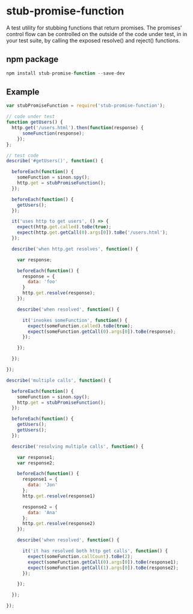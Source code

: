 # stub-promise-function
A test utility for stubbing functions that return promises. The promises' control flow can be controlled on the outside of the code under test, in in your test suite, by calling the exposed resolve() and reject() functions.

## npm package

```javascript
npm install stub-promise-function --save-dev
```

## Example

```javascript
var stubPromiseFunction = require('stub-promise-function');
```

```javascript
// code under test
function getUsers() {
  http.get('/users.html').then(function(response) {
      someFunction(response);
    });
};

// test code
describe('#getUsers()', function() {

  beforeEach(function() {
    someFunction = sinon.spy();
    http.get = stubPromiseFunction();
  });

  beforeEach(function() {
    getUsers();
  });

  it('uses http to get users', () => {
    expect(http.get.called).toBe(true);
    expect(http.get.getCall(0).args[0]).toBe('/users.html');
  });

  describe('when http.get resolves', function() {

    var response;

    beforeEach(function() {
      response = {
        data: 'foo'
      }
      http.get.resolve(response);
    });

    describe('when resolved', function() {

      it('invokes someFunction', function() {
        expect(someFunction.called).toBe(true);
        expect(someFunction.getCall(0).args[0]).toBe(response);
      });

    });

  });

});

describe('multiple calls', function() {

  beforeEach(function() {
    someFunction = sinon.spy();
    http.get = stubPromiseFunction();
  });

  beforeEach(function() {
    getUsers();
    getUsers();
  });

  describe('resolving multiple calls', function() {

    var response1;
    var response2;

    beforeEach(function() {
      response1 = {
        data: 'Jon'
      };
      http.get.resolve(response1)

      response2 = {
        data: 'Ana'
      };
      http.get.resolve(response2)
    });

    describe('when resolved', function() {

      it('it has resolved both http get calls', function() {
        expect(someFunction.callCount).toBe(2);
        expect(someFunction.getCall(0).args[0]).toBe(response1);
        expect(someFunction.getCall(1).args[0]).toBe(response2);
      });

    });

  });

});
```
